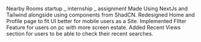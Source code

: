 Nearby Rooms startup _ internship _ assignment
Made Using NextJs and Tailwind alongside using components from ShadCN.
Redesigned Home and Profile page to fit UI better for mobile users as a Site.
Implemented FIlter Feature for users on pc with more screen estate.
Added Recent Views section for users to be able to check their recent searches.

